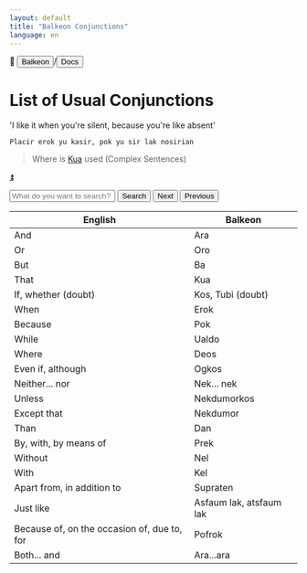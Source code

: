 ```yaml
---
layout: default
title: "Balkeon Conjunctions"
language: en
---
```


📂 <button class="button-16" role="button" onclick="location.href='../../index'">Balkeon</button>/<button class="button-16" role= "button" onclick="location.href='../index'">Docs</button>

# List of Usual Conjunctions

'I like it when you're silent, because you're like absent'

`Placir erok yu kasir, pok yu sir lak nosirian`

> Where is [Kua](../../grammar/complexsentences) used (Complex Sentences)


<a name="top"></a>
<a class="top-link hide" href="#top">⏫️</a>

 <input type="text" id="search-input" placeholder="What do you want to search?"> <button id="search-button" onclick="searchAndHighlightTable()">Search</button> <button id="next-button" onclick="nextMatch()">Next</button> <button id="previous-button" onclick="previousMatch()">Previous</button>

<div class="table-wrapper" markdown="block">
<table id="content-table" style="width:100%">
 <theader>

 <tr>

 <th>English</th>

 <th>Balkeon</th>

 </tr>

 </theader>

 <tbody>

 <tr>

 <td>And</td>

 <td>Ara</td>

 </tr>

 <tr>

 <td>Or</td>

 <td>Oro</td>

 </tr>

 <tr>

 <td>But</td>

 <td>Ba</td>

 </tr>

 <tr>

 <td>That</td>

 <td>Kua</td>

 </tr>

 <tr>

 <td>If, whether (doubt)</td>

 <td>Kos, Tubi (doubt)</td>

 </tr>

 <tr>

 <td>When</td>

 <td>Erok</td>

 </tr>

 <tr>

 <td>Because</td>

 <td>Pok</td>

 </tr>

 <tr>

 <td>While</td>

 <td>Ualdo</td>

 </tr>

 <tr>

 <td>Where</td>

 <td>Deos</td>

 </tr>

 <tr>

 <td>Even if, although</td>

 <td>Ogkos</td>

 </tr>

 <tr>

 <td>Neither... nor</td>

 <td>Nek... nek</td>

 </tr>

 <tr>

 <td>Unless</td>

 <td>Nekdumorkos</td>

 </tr>

 <tr>

 <td>Except that</td>

 <td>Nekdumor</td>

 </tr>

 <tr>

 <td>Than</td>

 <td>Dan</td>

 </tr>

 <tr>

 <td>By, with, by means of </td>

 <td>Prek</td>

 </tr>

 <tr>

 <td>Without</td>

 <td>Nel</td>

 </tr>

 <tr>

 <td>With</td>

 <td>Kel</td>

 </tr>

 <tr>

 <td>Apart from, in addition to</td>

 <td>Supraten</td>

 </tr>

 <tr>

 <td>Just like</td>

 <td>Asfaum lak, atsfaum lak</td>

 </tr>

 <tr>

 <td>Because of, on the occasion of, due to, for</td>

 <td>Pofrok</td>

 </tr>
 <tr>

 <td>Both... and</td>

 <td>Ara...ara</td>

 </tr>

</tbody>
</table>
